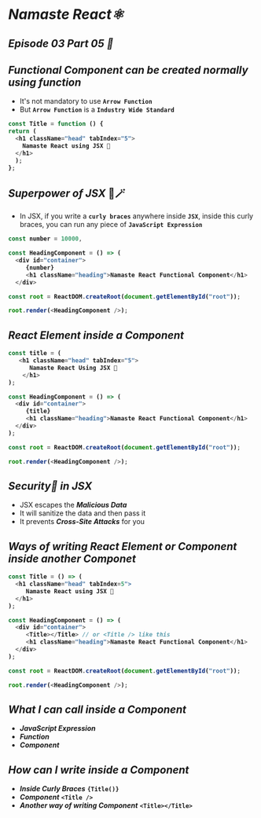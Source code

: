 # _Namaste React⚛️_
## _Episode 03 Part 05 🚀_

## _Functional Component can be created normally using function_
- It's not mandatory to use **`Arrow Function`**
- But **`Arrow Function`** is a **`Industry Wide Standard`**

<b>

```js
const Title = function () {
return (
  <h1 className="head" tabIndex="5">
    Namaste React using JSX 🚀
  </h1>
  );
};
```
</b>

## _Superpower of JSX_ 🔮🪄
- In JSX, if you write a **`curly braces`** anywhere inside **`JSX`**, inside this curly braces, you can run any piece of **`JavaScript Expression`**

<b>

```js
const number = 10000,

const HeadingComponent = () => (
  <div id="container">
     {number}
     <h1 className="heading">Namaste React Functional Component</h1>
  </div>

const root = ReactDOM.createRoot(document.getElementById("root"));

root.render(<HeadingComponent />);
```
</b>


## _React Element inside a Component_

<b>

```js
const title = (
   <h1 className="head" tabIndex="5">
      Namaste React Using JSX 🚀
    </h1>
);

const HeadingComponent = () => (
  <div id="container">
     {title}
     <h1 className="heading">Namaste React Functional Component</h1>
  </div>
);

const root = ReactDOM.createRoot(document.getElementById("root"));

root.render(<HeadingComponent />);
```
</b>

## _Security🔐 in JSX_
- JSX escapes the **_Malicious Data_**
- It will sanitize the data and then pass it
- It prevents **_Cross-Site Attacks_** for you

## _Ways of writing React Element or Component inside another Componet_

<b>

```js
const Title = () => (
  <h1 className="head" tabIndex=5">
     Namaste React using JSX 🚀
  </h1>
);

const HeadingComponent = () => (
  <div id="container">
     <Title></Title> // or <Title /> like this
     <h1 className="heading">Namaste React Functional Component</h1>
  </div>
);

const root = ReactDOM.createRoot(document.getElementById("root"));

root.render(<HeadingComponent />);
```
</b>

## _What I can call inside a Component_
- _**JavaScript Expression**_
- _**Function**_
- _**Component**_

## _How can I write inside a Component_
- _**Inside Curly Braces**_ **`{Title()}`**
- _**Component**_ **`<Title />`**
- _**Another way of writing Component**_ **`<Title></Title>`**










